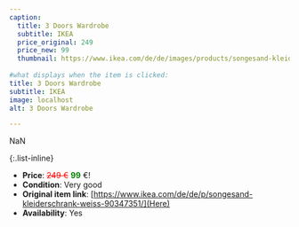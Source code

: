 ```yaml
---
caption:
  title: 3 Doors Wardrobe
  subtitle: IKEA
  price_original: 249
  price_new: 99
  thumbnail: https://www.ikea.com/de/de/images/products/songesand-kleiderschrank-weiss__0555120_pe660185_s5.jpg
  
#what displays when the item is clicked:
title: 3 Doors Wardrobe
subtitle: IKEA
image: localhost
alt: 3 Doors Wardrobe

---
```

NaN

{:.list-inline} 
- **Price**: <span style="color:red"><del>249 €</del></span> <span style="color:green">**99**</span> €!
- **Condition**: Very good
- **Original item link**: [https://www.ikea.com/de/de/p/songesand-kleiderschrank-weiss-90347351/](Here)
- **Availability**: Yes
